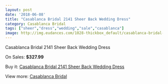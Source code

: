 ```yaml
---
layout: post
date: '2018-06-08'
title: "Casablanca Bridal 2141 Sheer Back Wedding Dress"
category: Casablanca Bridal
tags: ["sheer","dress","wedding","sale","casablanca"]
image: http://img.eudances.com/1028-thickbox_default/casablanca-bridal-2141-sheer-back-wedding-dress.jpg
---
```

Casablanca Bridal 2141 Sheer Back Wedding Dress

On Sales: **$327.99**
<a href="https://www.eudances.com/en/casablanca-bridal/369-casablanca-bridal-2141-sheer-back-wedding-dress.html"><amp-img layout="responsive" width="600" height="600" src="//img.eudances.com/1028-thickbox_default/casablanca-bridal-2141-sheer-back-wedding-dress.jpg" alt="Casablanca Bridal 2141 Sheer Back Wedding Dress 0" /></a>
<a href="https://www.eudances.com/en/casablanca-bridal/369-casablanca-bridal-2141-sheer-back-wedding-dress.html"><amp-img layout="responsive" width="600" height="600" src="//img.eudances.com/1030-thickbox_default/casablanca-bridal-2141-sheer-back-wedding-dress.jpg" alt="Casablanca Bridal 2141 Sheer Back Wedding Dress 1" /></a>
<a href="https://www.eudances.com/en/casablanca-bridal/369-casablanca-bridal-2141-sheer-back-wedding-dress.html"><amp-img layout="responsive" width="600" height="600" src="//img.eudances.com/1029-thickbox_default/casablanca-bridal-2141-sheer-back-wedding-dress.jpg" alt="Casablanca Bridal 2141 Sheer Back Wedding Dress 2" /></a>

Buy it: [Casablanca Bridal 2141 Sheer Back Wedding Dress](https://www.eudances.com/en/casablanca-bridal/369-casablanca-bridal-2141-sheer-back-wedding-dress.html "Casablanca Bridal 2141 Sheer Back Wedding Dress")

View more: [Casablanca Bridal](https://www.eudances.com/en/4-casablanca-bridal "Casablanca Bridal")